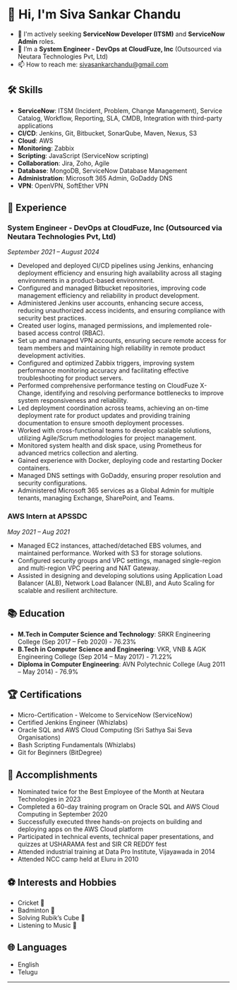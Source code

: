 # 👋 Hi, I'm Siva Sankar Chandu

- 👀 I'm actively seeking **ServiceNow Developer (ITSM)** and **ServiceNow Admin** roles.
- 💼 I’m a **System Engineer - DevOps at CloudFuze, Inc** (Outsourced via Neutara Technologies Pvt, Ltd)
- 📫 How to reach me: [sivasankarchandu@gmail.com](mailto:sivasankarchandu@gmail.com)

## 🛠️ Skills
- **ServiceNow**: ITSM (Incident, Problem, Change Management), Service Catalog, Workflow, Reporting, SLA, CMDB, Integration with third-party applications
- **CI/CD**: Jenkins, Git, Bitbucket, SonarQube, Maven, Nexus, S3
- **Cloud**: AWS
- **Monitoring**: Zabbix
- **Scripting**: JavaScript (ServiceNow scripting)
- **Collaboration**: Jira, Zoho, Agile
- **Database**: MongoDB, ServiceNow Database Management
- **Administration**: Microsoft 365 Admin, GoDaddy DNS
- **VPN**: OpenVPN, SoftEther VPN

## 💼 Experience

### System Engineer - DevOps at CloudFuze, Inc (Outsourced via Neutara Technologies Pvt, Ltd)
*September 2021 – August 2024*
- Developed and deployed CI/CD pipelines using Jenkins, enhancing deployment efficiency and ensuring high availability across all staging environments in a product-based environment.
- Configured and managed Bitbucket repositories, improving code management efficiency and reliability in product development.
- Administered Jenkins user accounts, enhancing secure access, reducing unauthorized access incidents, and ensuring compliance with security best practices.
- Created user logins, managed permissions, and implemented role-based access control (RBAC).
- Set up and managed VPN accounts, ensuring secure remote access for team members and maintaining high reliability in remote product development activities.
- Configured and optimized Zabbix triggers, improving system performance monitoring accuracy and facilitating effective troubleshooting for product servers.
- Performed comprehensive performance testing on CloudFuze X-Change, identifying and resolving performance bottlenecks to improve system responsiveness and reliability.
- Led deployment coordination across teams, achieving an on-time deployment rate for product updates and providing training documentation to ensure smooth deployment processes.
- Worked with cross-functional teams to develop scalable solutions, utilizing Agile/Scrum methodologies for project management.
- Monitored system health and disk space, using Prometheus for advanced metrics collection and alerting.
- Gained experience with Docker, deploying code and restarting Docker containers.
- Managed DNS settings with GoDaddy, ensuring proper resolution and security configurations.
- Administered Microsoft 365 services as a Global Admin for multiple tenants, managing Exchange, SharePoint, and Teams.

### AWS Intern at APSSDC
*May 2021 – Aug 2021*
- Managed EC2 instances, attached/detached EBS volumes, and maintained performance. Worked with S3 for storage solutions.
- Configured security groups and VPC settings, managed single-region and multi-region VPC peering and NAT Gateway.
- Assisted in designing and developing solutions using Application Load Balancer (ALB), Network Load Balancer (NLB), and Auto Scaling for scalable and resilient architecture.

## 📚 Education
- **M.Tech in Computer Science and Technology**: SRKR Engineering College (Sep 2017 – Feb 2020) - 76.23%
- **B.Tech in Computer Science and Engineering**: VKR, VNB & AGK Engineering College (Sep 2014 – May 2017) - 71.22%
- **Diploma in Computer Engineering**: AVN Polytechnic College (Aug 2011 – May 2014) - 76.9%

## 🏆 Certifications
- Micro-Certification - Welcome to ServiceNow (ServiceNow)
- Certified Jenkins Engineer (Whizlabs)
- Oracle SQL and AWS Cloud Computing (Sri Sathya Sai Seva Organisations)
- Bash Scripting Fundamentals (Whizlabs)
- Git for Beginners (BitDegree)

## 🌟 Accomplishments
- Nominated twice for the Best Employee of the Month at Neutara Technologies in 2023
- Completed a 60-day training program on Oracle SQL and AWS Cloud Computing in September 2020
- Successfully executed three hands-on projects on building and deploying apps on the AWS Cloud platform
- Participated in technical events, technical paper presentations, and quizzes at USHARAMA fest and SIR CR REDDY fest
- Attended industrial training at Data Pro Institute, Vijayawada in 2014
- Attended NCC camp held at Eluru in 2010

## ⚽ Interests and Hobbies
- Cricket 🏏
- Badminton 🏸
- Solving Rubik’s Cube 🧩
- Listening to Music 🎵

## 🌐 Languages
- English
- Telugu

---
